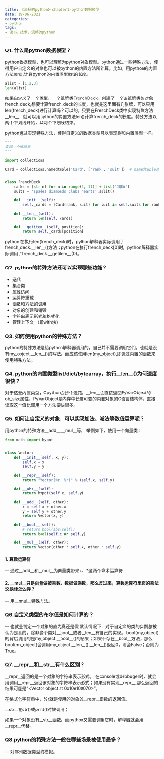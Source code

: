 ```yaml
---
title: 《流畅的python》-chapter1-python数据模型
date: 19-06-2021
categories: 
- python
tags: 
- 读书，技术，流畅的python
---
```



### Q1. 什么是python数据模型？

python数据模型，也可以理解为python对象模型。python通过一些特殊方法，使得用户自定义的对象也可以被python的内置方法所计算。比如，用python的内置方法len(),计算python的内置类型list的长度。
```python
alist = [1,2,3]
len(alist)
```

如果自定义了一个类型，一个纸牌类FrenchDeck，创建了一个该纸牌类的对象french_deck,想要计算french_deck的长度，也就是这里面有几张牌，可以只用len(french_deck)进行计算吗？可以的，只要在FrenchDeck类中实现特殊方法__len__，就可以用python的内置方法len()计算french_deck的长度。特殊方法以两个下划线开始，以两个下划线结束。

python通过实现特殊方法，使得自定义的数据类型可以表现得和内置类型一样。

```python
"""
实现一个纸牌类
"""

import collections

Card = collections.namedtuple('Card', ['rank', 'suit'])  # namedtuple用于构建只有少数属性但没有方法的对象


class FrenchDeck:
    ranks = [str(n) for n in range(2, 11)] + list('JQKA')
    suits = 'spades diamonds clubs hearts'.split()

    def __init__(self):
        self._cards = [Card(rank, suit) for suit in self.suits for rank in self.ranks]

    def __len__(self):
        return len(self._cards)

    def __getitem__(self, position):
        return self._cards[position]
```
python 在执行len(french_deck)时，python解释器实际调用了french_deck.__len\_\_()方法；python在执行french_deck[0]时，python解释器实际调用了french_deck.__getitem\_\_(0)。


### Q2. python的特殊方法还可以实现哪些功能？
- 迭代
- 集合类
- 属性访问
- 运算符重载
- 函数和方法的调用
- 对象的创建和销毁
- 字符串表示形式和格式化
- 管理上下文 （即with块）

### Q3. 如何使用python的特殊方法？
python的特殊方法是给python解释器调用的，自己并不需要调用它们，也就是没有my_object.__len\_\_()的写法，而应该使用len(my_object),即通过内置的函数来使用特殊方法。

### Q4. python的内置类型list/dict/bytearray，执行__len\_\_()为何速度很快？
对于这些内置类型，Cpython会抄个近路，__len__会直接返回PyVarObject的ob_size属性，PyVarObject是内存中长度可变的内置对象的C语言结构体，直接读取这个值比调用一个方法要快很多。

### Q5. 如何让自定义的对象，可以实现加法、减法等数值运算呢？
用python的特殊方法__add__,__mul__等。
举例如下，使用一个向量类：
```python
from math import hypot


class Vector:
    def __init__(self, x, y):
        self.x = x
        self.y = y

    def __repr__(self):
        return "Vector(%r, %r)" % (self.x, self.y)

    def __abs__(self):
        return hypot(self.x, self.y)

    def __add__(self, other):
        x = self.x + other.x
        y = self.y + other.y
        return Vector(x, y)

    def __bool__(self):
        # return bool(abs(self))
        return bool(self.x or self.y)

    def __mul__(self, other):
        return Vector(other * self.x, other * self.y)
```
#### 1. 算数运算符
-- 通过__add__和__mul__为向量类带来+、*这两个算术运算符

#### 2. __mul__只是向量做被乘数，数据做乘数，那么反过来，算数运算符里面的乘法交换律怎么弄？
-- 用__rmul__特殊方法。

### Q6.自定义类型的布尔值是如何计算的？
-- 也就是判定一个对象的直为真还是假
默认情况下，对于自定义的类的实例总被认为是真的，除非这个类对__bool__或者__len__有自己的实现。
bool(my_object)的背后调用的是my_object.__bool\_\_()的结果；如果不存在__bool__方法，那么bool(my_object)会调用my_object.__len\_\_(),__len\__()返回0，则会False；否则为True。

### Q7. __repr__和__str__有什么区别？
\_\_repr__返回的是一个对象的字符串表示形式。
在console或debbuger时，就会用调用__repr__返回该对象的字符串表示形式；如果没有实现__repr__,那么返回的结果可能是“<Vector object at 0x10e100070>”。

在格式化字符串中，%r就是使用的对象的__repr__函数的返回值。

__str__在str()或print()时被调用；

如果一个对象没有__str__函数，而python又需要调用它时，解释器就会用__repr__代替。

### Q8.python的特殊方法一般在哪些场景被使用最多？
-- 对序列数据类型的模拟。

